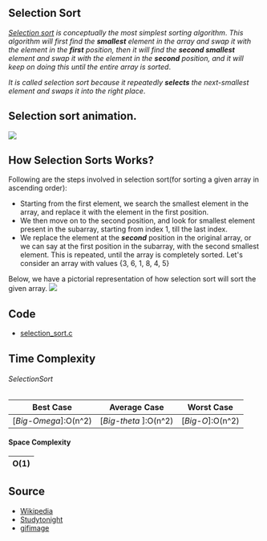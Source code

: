 ## Selection Sort

_[Selection sort](https://github.com/HembramBeta777/Sorting-Algorithm/blob/master/SelectionSort/selection_sort.c) is conceptually the most simplest sorting algorithm_. _This algorithm will first find the **smallest** element in the array and swap it with the element in the **first** position, then it will find the **second smallest** element and swap it with the element in the **second** position, and it will keep on doing this until the entire array is sorted_.

_It is called selection sort because it repeatedly **selects** the next-smallest element and swaps it into the right place_.

## Selection sort animation.
![](https://gifimage.net/wp-content/uploads/2018/05/selection-sort-gif-12.gif)

## How Selection Sorts Works?
Following are the steps involved in selection sort(for sorting a given array in ascending order):

+ Starting from the first element, we search the smallest element in the array, and replace it with the element in the first position.
+ We then move on to the second position, and look for smallest element present in the subarray, starting from index 1, till the last index.
+ We replace the element at the **_second_** position in the original array, or we can say at the first position in the subarray, with the second smallest element.
 This is repeated, until the array is completely sorted.
Let's consider an array with values {3, 6, 1, 8, 4, 5}

Below, we have a pictorial representation of how selection sort will sort the given array.
![](https://www.studytonight.com/data-structures/images/simple-selection-sort.png)
## Code
+ [selection_sort.c](https://github.com/HembramBeta777/Sorting-Algorithm/blob/master/SelectionSort/selection_sort.c)

## Time Complexity

###### SelectionSort
        
|Best Case|Average Case|Worst Case|
|---------|------------|-----------
|[_Big-Omega_]:O(n^2)|[_Big-theta_ ]:O(n^2)|[_Big-O_]:O(n^2) 
#### Space Complexity

 | O(1)|
 |-------|


 
## Source
- [Wikipedia](https://en.wikipedia.org/wiki/Selection_sort)
- [Studytonight](https://www.studytonight.com/data-structures/selection-sorting)
- [gifimage](https://gifimage.net/selection-sort-gif-12/)
